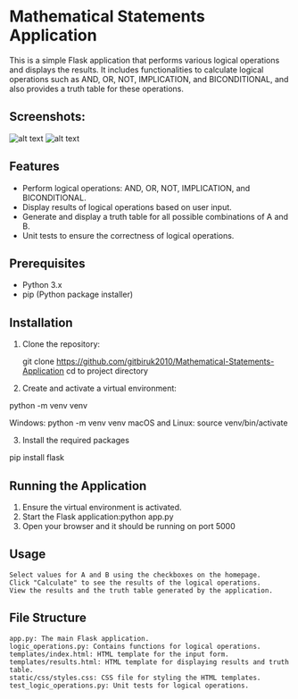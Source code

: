 # Mathematical Statements Application

This is a simple Flask application that performs various logical operations and displays the results. It includes functionalities to calculate logical operations such as AND, OR, NOT, IMPLICATION, and BICONDITIONAL, and also provides a truth table for these operations.

## Screenshots:
![alt text](image.png)
![alt text](image-1.png)
## Features

- Perform logical operations: AND, OR, NOT, IMPLICATION, and BICONDITIONAL.
- Display results of logical operations based on user input.
- Generate and display a truth table for all possible combinations of A and B.
- Unit tests to ensure the correctness of logical operations.

## Prerequisites

- Python 3.x
- pip (Python package installer)

## Installation

1. Clone the repository:

   git clone https://github.com/gitbiruk2010/Mathematical-Statements-Application
   cd to project directory

2. Create and activate a virtual environment:

python -m venv venv

Windows: python -m venv venv
macOS and Linux: source venv/bin/activate

3. Install the required packages

pip install flask

## Running the Application

1. Ensure the virtual environment is activated.
2. Start the Flask application:python app.py
3. Open your browser and it should be running on port 5000

## Usage

    Select values for A and B using the checkboxes on the homepage.
    Click "Calculate" to see the results of the logical operations.
    View the results and the truth table generated by the application.

## File Structure

    app.py: The main Flask application.
    logic_operations.py: Contains functions for logical operations.
    templates/index.html: HTML template for the input form.
    templates/results.html: HTML template for displaying results and truth table.
    static/css/styles.css: CSS file for styling the HTML templates.
    test_logic_operations.py: Unit tests for logical operations.